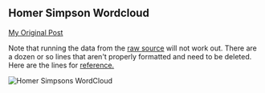 ## Homer Simpson Wordcloud

[My Original Post](https://www.reddit.com/r/dataisbeautiful/comments/9znct6/wordcloud_of_homer_simpson_season_127_oc/)

Note that running the data from the [raw source](https://www.kaggle.com/wcukierski/the-simpsons-by-the-data) will not work out. There are a dozen or so lines that aren't properly formatted and need to be deleted. Here are the lines for [reference.](https://www.kaggle.com/wcukierski/the-simpsons-by-the-data/discussion/24334#139187)

![Homer Simpsons WordCloud](https://i.redd.it/f0m521fp92021.png)
